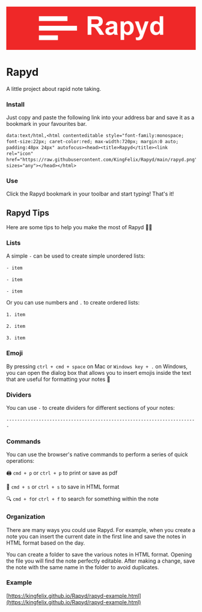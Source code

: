 ![Rapyd](./rapyd-cover.png)

# Rapyd
A little project about rapid note taking.

### Install
Just copy and paste the following link into your address bar and save it as a bookmark in your favourites bar.

    data:text/html,<html contenteditable style="font-family:monospace; font-size:22px; caret-color:red; max-width:720px; margin:0 auto; padding:48px 24px" autofocus><head><title>Rapyd</title><link rel="icon" href="https://raw.githubusercontent.com/KingFelix/Rapyd/main/rapyd.png" sizes="any"></head></html>

### Use
Click the Rapyd bookmark in your toolbar and start typing! That's it! 

## Rapyd Tips

Here are some tips to help you make the most of Rapyd 👍🏻

### Lists

A simple `-` can be used to create simple unordered lists:

`- item`

`- item`

`- item`

Or you can use numbers and `.` to create ordered lists:

`1. item`

`2. item`

`3. item`

### Emoji

By pressing `ctrl + cmd + space` on Mac or `Windows key + .` on Windows, you can open the dialog box that allows you to insert emojis inside the text that are useful for formatting your notes 📝

### Dividers

You can use `-` to create dividers for different sections of your notes:

`-----------------------------------------------------------------------`

### Commands

You can use the browser's native commands to perform a series of quick operations:

🖨  `cmd + p` or `ctrl + p` to print or save as pdf

💾  `cmd + s` or `ctrl + s` to save in HTML format

🔍  `cmd + f`or  `ctrl + f` to search for something within the note

### Organization

There are many ways you could use Rapyd. For example, when you create a note you can insert the current date in the first line and save the notes in HTML format based on the day.

You can create a folder to save the various notes in HTML format. Opening the file you will find the note perfectly editable. After making a change, save the note with the same name in the folder to avoid duplicates.

### Example

[https://kingfelix.github.io/Rapyd/rapyd-example.html](https://kingfelix.github.io/Rapyd/rapyd-example.html)
